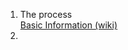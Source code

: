 1. The process  
   [Basic Information (wiki)](https://ko.wikipedia.org/wiki/%EB%AF%B8%EA%B5%AD%EC%9D%98_%EC%98%81%EC%A3%BC%EA%B6%8C)
2. 